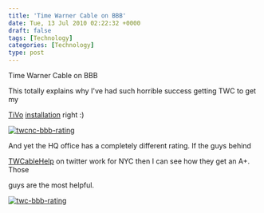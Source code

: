 ```yaml
---
title: 'Time Warner Cable on BBB'
date: Tue, 13 Jul 2010 02:22:32 +0000
draft: false
tags: [Technology]
categories: [Technology]
type: post
---
```


Time Warner Cable on BBB

This totally explains why I've had such horrible success getting TWC to get my

[TiVo](http://www.tivo.com) [installation](http://zeusville.wordpress.com/2010/07/08/tivo/) right :)

[![](http://zeusville.files.wordpress.com/2010/07/twcnc-bbb-rating.png "twcnc-bbb-rating")](http://zeusville.files.wordpress.com/2010/07/twcnc-bbb-rating.png)

And yet the HQ office has a completely different rating. If the guys behind

[TWCableHelp](http://twitter.com/twcablehelp) on twitter work for NYC then I can see how they get an A+. Those

guys are the most helpful.

[![](http://zeusville.files.wordpress.com/2010/07/twc-bbb-rating.png "twc-bbb-rating")](http://zeusville.files.wordpress.com/2010/07/twc-bbb-rating.png)